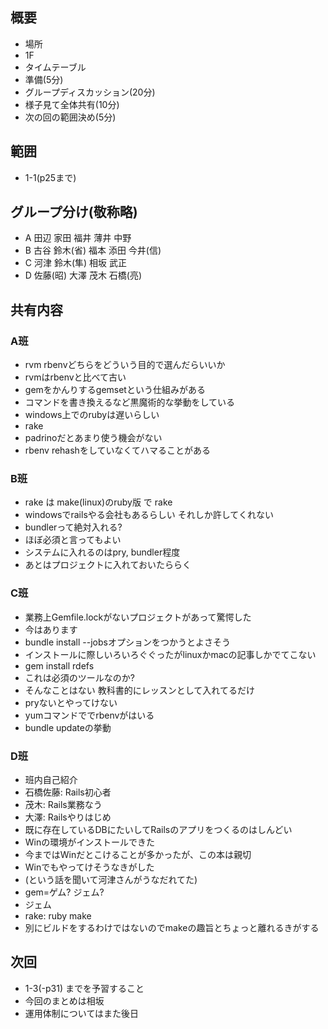 概要
---

+ 場所
 + 1F
+ タイムテーブル
 + 準備(5分)
 + グループディスカッション(20分)
 + 様子見て全体共有(10分)
 + 次の回の範囲決め(5分)
 
範囲
---

+ 1-1(p25まで)

グループ分け(敬称略)
---

+ A 田辺 家田 福井 薄井 中野
+ B 古谷 鈴木(省) 福本 添田 今井(信)
+ C 河津 鈴木(隼) 相坂 武正
+ D 佐藤(昭) 大澤 茂木 石橋(亮)

共有内容
---

### A班

+ rvm rbenvどちらをどういう目的で選んだらいいか
 + rvmはrbenvと比べて古い
 + gemをかんりするgemsetという仕組みがある
 + コマンドを書き換えるなど黒魔術的な挙動をしている
+ windows上でのrubyは遅いらしい
+ rake
 + padrinoだとあまり使う機会がない
+ rbenv rehashをしていなくてハマることがある

### B班

+ rake は make(linux)のruby版 で rake
+ windowsでrailsやる会社もあるらしい それしか許してくれない
+ bundlerって絶対入れる?
 + ほぼ必須と言ってもよい
+ システムに入れるのはpry, bundler程度
 + あとはプロジェクトに入れておいたららく

### C班

+ 業務上Gemfile.lockがないプロジェクトがあって驚愕した
 + 今はあります
+ bundle install --jobsオプションをつかうとよさそう
+ インストールに際しいろいろぐぐったがlinuxかmacの記事しかでてこない
+ gem install rdefs
 + これは必須のツールなのか?
 + そんなことはない 教科書的にレッスンとして入れてるだけ
+ pryないとやってけない
+ yumコマンドででrbenvがはいる
+ bundle updateの挙動

### D班

+ 班内自己紹介
 + 石橋佐藤: Rails初心者
 + 茂木: Rails業務なう
 + 大澤: Railsやりはじめ
+ 既に存在しているDBにたいしてRailsのアプリをつくるのはしんどい
+ Winの環境がインストールできた
 + 今まではWinだとこけることが多かったが、この本は親切
 + Winでもやってけそうなきがした
 + (という話を聞いて河津さんがうなだれてた)
+ gem=ゲム? ジェム?
 + ジェム
+ rake: ruby make 
 + 別にビルドをするわけではないのでmakeの趣旨とちょっと離れるきがする

次回
---

+ 1-3(-p31) までを予習すること
+ 今回のまとめは相坂
+ 運用体制についてはまた後日
